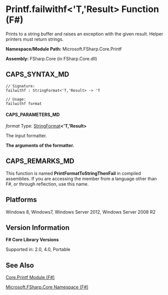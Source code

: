 # Printf.failwithf<'T,'Result> Function (F#)

Prints to a string buffer and raises an exception with the given result. Helper printers must return strings.

**Namespace/Module Path:** Microsoft.FSharp.Core.Printf

**Assembly:** FSharp.Core (in FSharp.Core.dll)


## CAPS_SYNTAX_MD

```
// Signature:
failwithf : StringFormat<'T,'Result> -> 'T

// Usage:
failwithf format
```

#### CAPS_PARAMETERS_MD
*format*
Type: [StringFormat](http://msdn.microsoft.com/en-us/library/d69a911f-3a25-42fa-bd51-a9c9c1102fa8)**&lt;'T,'Result&gt;**


The input formatter.



**The arguments of the formatter.**
## CAPS_REMARKS_MD
This function is named **PrintFormatToStringThenFail** in compiled assemblies. If you are accessing the member from a language other than F#, or through reflection, use this name.


## Platforms
Windows 8, Windows7, Windows Server 2012, Windows Server 2008 R2


## Version Information
**F# Core Library Versions**

Supported in: 2.0, 4.0, Portable




## See Also
[Core.Printf Module &#40;F&#35;&#41;](Core.Printf+Module+%28F%23%29.md)

[Microsoft.FSharp.Core Namespace &#40;F&#35;&#41;](Microsoft.FSharp.Core+Namespace+%28F%23%29.md)

